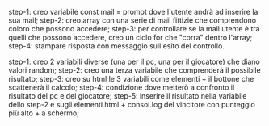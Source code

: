 <!-- Mail
Chiedi all’utente la sua email,
controlla che sia nella lista di chi può accedere,
stampa un messaggio appropriato sull’esito del controllo. -->

step-1: creo variabile const mail = prompt dove l'utente andrà ad inserire la sua mail;
step-2: creo array con una serie di mail fittizie che comprendono coloro che possono accedere;
step-3: per controllare se la mail utente è tra quelli che possono accedere, creo un ciclo for che "corra" dentro l'array;
step-4: stampare risposta con messaggio sull'esito del controllo.

<!-- 
Gioco dei dadi
Generare un numero random da 1 a 6, sia per il giocatore sia per il computer.
Stabilire il vincitore, in base a chi fa il punteggio più alto. -->

step-1: creo 2 variabili diverse (una per il pc, una per il giocatore) che diano valori random;
step-2: creo una terza variabile che comprenderà il possibile risultato;
step-3: creo su html le 3 variabili come elementi + il bottone che scattenerà il calcolo;
step-4: condizione dove metterò a confronto il risultato del pc e del giocatore;
step-5: inserire il risultato nella variabile dello step-2 e sugli elementi html + consol.log del vincitore con punteggio più alto + a schermo;